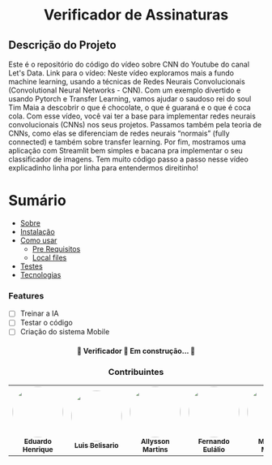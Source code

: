 
<h1 align="center">Verificador de Assinaturas</h1>

## Descrição do Projeto
<p align="left">Este é o repositório do código do vídeo sobre CNN do Youtube do canal Let's Data. Link para o vídeo: <https://youtu.be/n1TUIvazOCg>
Neste vídeo exploramos mais a fundo machine learning, usando a técnicas de Redes Neurais Convolucionais (Convolutional Neural Networks - CNN). Com um exemplo divertido e usando Pytorch e Transfer Learning, vamos ajudar o saudoso rei do soul Tim Maia a descobrir o que é chocolate, o que é guaraná e o que é coca cola. Com esse vídeo, você vai ter a base para implementar redes neurais convolucionais (CNNs) nos seus projetos. Passamos também pela teoria de CNNs, como elas se diferenciam de redes neurais “normais” (fully connected) e também sobre transfer learning. Por fim, mostramos uma aplicação com Streamlit bem simples e bacana pra implementar o seu classificador de imagens. Tem muito código passo a passo nesse vídeo explicadinho linha por linha para entendermos direitinho!</p>

Sumário
=================
<!--ts-->
   * [Sobre](#Sobre)
   * [Instalação](#instalacao)
   * [Como usar](#como-usar)
      * [Pre Requisitos](#pre-requisitos)
      * [Local files](#local-files)
   * [Testes](#testes)
   * [Tecnologias](#tecnologias)
<!--te-->
### Features

- [ ] Treinar a IA
- [ ] Testar o código
- [ ] Criação do sistema Mobile

<h4 align="center"> 
	🚧  Verificador 🚀 Em construção...  🚧
</h4>

<h3 align="center">Contribuintes</h3>
<table>
  <tr>
    <td align="center"><a href="https://github.com/eduardoh03"><img style="border-radius: 50%;" src="https://github.com/eduardoh03.png" width="100px;" alt=""/><br /><sub><b>Eduardo Henrique</b></sub></a><br /></td>
    <td align="center"><a href="https://github.com/luisbelisario"><img style="border-radius: 50%;" src="https://github.com/luisbelisario.png" width="100px;" alt=""/><br /><sub><b>Luis Belisario</b></sub></a><br /></td>
    <td align="center"><a href="https://github.com/martcbit"><img style="border-radius: 50%;" src="https://github.com/martcbit.png" width="100px;" alt=""/><br /><sub><b>Allysson Martins</b></sub></a><br /></td>
    <td align="center"><a href="https://github.com/FernandoENF"><img style="border-radius: 50%;" src="https://github.com/FernandoENF.png" width="100px;" alt=""/><br /><sub><b>Fernando Eulálio</b></sub></a><br /></td>
    <td align="center"><a href="https://github.com/Mathewsmag"><img style="border-radius: 50%;" src="https://github.com/Mathewsmag.png" width="100px;" alt=""/><br /><sub><b>Matheus Magno</b></sub></a><br /></td>
    <td align="center"><a href="https://github.com/Hauls-Hasson"><img style="border-radius: 50%;" src="https://github.com/Hauls-Hasson.png" width="100px;" alt=""/><br /><sub><b>Ismael Rodrigues</b></sub></a><br /></td>
    <td align="center"><a href="https://github.com/juliaNogueiraC"><img style="border-radius: 50%;" src="https://github.com/juliaNogueiraC.png" width="100px;" alt=""/><br /><sub><b>Julia Nogueira</b></sub></a><br /></td>
  </tr>
</table>

